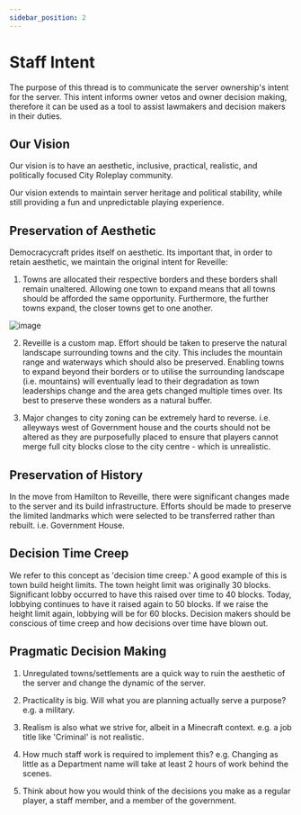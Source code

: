 ```yaml
---
sidebar_position: 2
---
```


# Staff Intent

The purpose of this thread is to communicate the server ownership's intent for the server. This intent informs owner vetos and owner decision making, therefore it can be used as a tool to assist lawmakers and decision makers in their duties.

## Our Vision

Our vision is to have an aesthetic, inclusive, practical, realistic, and politically focused City Roleplay community.

Our vision extends to maintain server heritage and political stability, while still providing a fun and unpredictable playing experience.

## Preservation of Aesthetic

Democracycraft prides itself on aesthetic. Its important that, in order to retain aesthetic, we maintain the original intent for Reveille:

1. Towns are allocated their respective borders and these borders shall remain unaltered. Allowing one town to expand means that all towns should be afforded the same opportunity. Furthermore, the further towns expand, the closer towns get to one another.

![image](https://cdn.discordapp.com/attachments/838356841217916989/1171060658788380672/reveille_borders-png.png?ex=655b4e3a&is=6548d93a&hm=3c0785655f840a360e59a0c0048dad2fbd7b934c463d5dbfa8f8726dcac0b935&)

2. Reveille is a custom map. Effort should be taken to preserve the natural landscape surrounding towns and the city. This includes the mountain range and waterways which should also be preserved. Enabling towns to expand beyond their borders or to utilise the surrounding landscape (i.e. mountains) will eventually lead to their degradation as town leaderships change and the area gets changed multiple times over. Its best to preserve these wonders as a natural buffer.

4. Major changes to city zoning can be extremely hard to reverse. i.e. alleyways west of Government house and the courts should not be altered as they are purposefully placed to ensure that players cannot merge full city blocks close to the city centre - which is unrealistic.

## Preservation of History

In the move from Hamilton to Reveille, there were significant changes made to the server and its build infrastructure. Efforts should be made to preserve the limited landmarks which were selected to be transferred rather than rebuilt. i.e. Government House.

## Decision Time Creep

We refer to this concept as 'decision time creep.' A good example of this is town build height limits. The town height limit was originally 30 blocks. Significant lobby occurred to have this raised over time to 40 blocks. Today, lobbying continues to have it raised again to 50 blocks. If we raise the height limit again, lobbying will be for 60 blocks. Decision makers should be conscious of time creep and how decisions over time have blown out.

## Pragmatic Decision Making

1. Unregulated towns/settlements are a quick way to ruin the aesthetic of the server and change the dynamic of the server.

2. Practicality is big. Will what you are planning actually serve a purpose? e.g. a military.

3. Realism is also what we strive for, albeit in a Minecraft context. e.g. a job title like 'Criminal' is not realistic.

4. How much staff work is required to implement this? e.g. Changing as little as a Department name will take at least 2 hours of work behind the scenes.

5. Think about how you would think of the decisions you make as a regular player, a staff member, and a member of the government.
